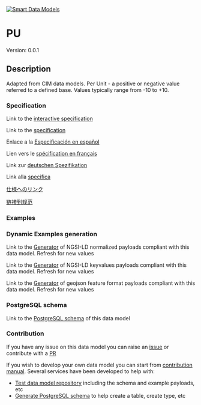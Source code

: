 [![Smart Data Models](https://smartdatamodels.org/wp-content/uploads/2022/01/SmartDataModels_logo.png "Logo")](https://smartdatamodels.org)
# PU
Version: 0.0.1

## Description 

Adapted from CIM data models. Per Unit - a positive or negative value referred to a defined base. Values typically range from -10 to +10.
### Specification

Link to the [interactive specification](https://swagger.lab.fiware.org/?url=https://smart-data-models.github.io/dataModel.EnergyCIM/PU/swagger.yaml)

Link to the [specification](https://github.com/smart-data-models/dataModel.EnergyCIM/blob/master/PU/doc/spec.md)

Enlace a la [Especificación en español](https://github.com/smart-data-models/dataModel.EnergyCIM/blob/master/PU/doc/spec_ES.md)

Lien vers le [spécification en français](https://github.com/smart-data-models/dataModel.EnergyCIM/blob/master/PU/doc/spec_FR.md)

Link zur [deutschen Spezifikation](https://github.com/smart-data-models/dataModel.EnergyCIM/blob/master/PU/doc/spec_DE.md)

Link alla [specifica](https://github.com/smart-data-models/dataModel.EnergyCIM/blob/master/PU/doc/spec_IT.md)

[仕様へのリンク](https://github.com/smart-data-models/dataModel.EnergyCIM/blob/master/PU/doc/spec_JA.md)

[链接到规范](https://github.com/smart-data-models/dataModel.EnergyCIM/blob/master/PU/doc/spec_ZH.md)
### Examples
### Dynamic Examples generation

Link to the [Generator](https://smartdatamodels.org/extra/ngsi-ld_generator.php?schemaUrl=https://raw.githubusercontent.com/smart-data-models/dataModel.EnergyCIM/master/PU/schema.json&email=info@smartdatamodels.org) of NGSI-LD normalized payloads compliant with this data model. Refresh for new values

Link to the [Generator](https://smartdatamodels.org/extra/ngsi-ld_generator_keyvalues.php?schemaUrl=https://raw.githubusercontent.com/smart-data-models/dataModel.EnergyCIM/master/PU/schema.json&email=info@smartdatamodels.org) of NGSI-LD keyvalues payloads compliant with this data model. Refresh for new values

Link to the [Generator](https://smartdatamodels.org/extra/geojson_features_generator.php?schemaUrl=https://raw.githubusercontent.com/smart-data-models/dataModel.EnergyCIM/master/PU/schema.json&email=info@smartdatamodels.org) of geojson feature format payloads compliant with this data model. Refresh for new values
### PostgreSQL schema

Link to the [PostgreSQL schema](https://smart-data-models.github.io/dataModel.EnergyCIM/PU/schema.sql) of this data model
### Contribution

 If you have any issue on this data model you can raise an [issue](https://github.com/smart-data-models/dataModel.EnergyCIM/issues)  or contribute with a [PR](https://github.com/smart-data-models/dataModel.EnergyCIM/pulls)

 If you wish to develop your own data model you can start from [contribution manual](https://bit.ly/contribution_manual). Several services have been developed to help with: 
 - [Test data model repository](https://smartdatamodels.org/index.php/data-models-contribution-api/) including the schema and example payloads, etc
 - [Generate PostgreSQL schema](https://smartdatamodels.org/index.php/sql-service/) to help create a table, create type, etc